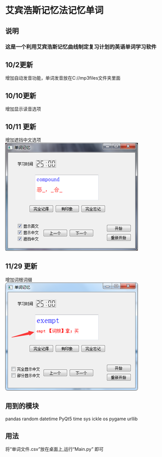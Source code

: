 # 艾宾浩斯记忆法记忆单词  
  
  
## 说明
### 这是一个利用艾宾浩斯记忆曲线制定复习计划的英语单词学习软件  



## 10/2更新
增加自动发音功能，单词发音放在C://mp3files文件夹里面  
## 10/10更新
增加显示读音选项  
## 10/11 更新
增加遮挡中文选项  
![更改显示选项](https://github.com/KID1412999/Vocabulary_memery/blob/master/TIM%E6%88%AA%E5%9B%BE20181011101910.png)  
## 11/29 更新
增加词根词缀  
![更改显示选项](https://github.com/KID1412999/Vocabulary_memery/blob/master/TIM%E6%88%AA%E5%9B%BE20181129105057.png)  

## 用到的模块  
pandas
random
datetime
PyQt5
time
sys
ickle
os
pygame
urllib  
## 用法  
将“单词文件.csv”放在桌面上,运行“Main.py” 即可  

